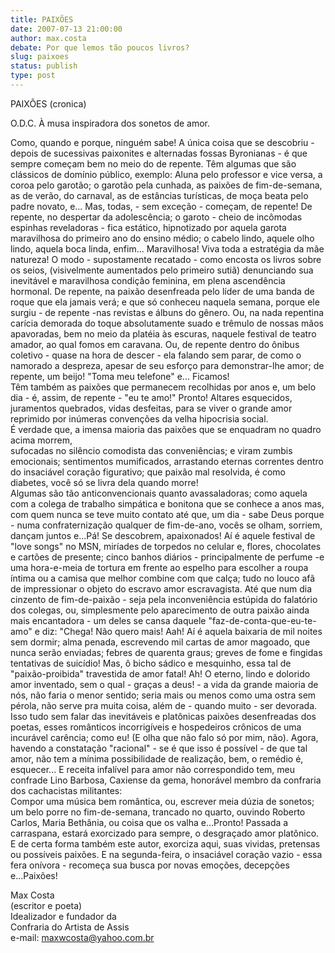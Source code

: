 ```yaml
---
title: PAIXÕES
date: 2007-07-13 21:00:00
author: max.costa
debate: Por que lemos tão poucos livros?
slug: paixoes
status: publish 
type: post
---
```


  
PAIXÕES (cronica)  
  
O.D.C. À musa inspiradora dos sonetos de amor.  
  
Como, quando e porque, ninguém sabe! A única coisa que se descobriu - depois de sucessivas paixonites e alternadas fossas Byronianas - é que sempre começam bem no meio do de repente. Têm algumas que são clássicos de domínio público, exemplo: Aluna pelo professor e vice versa, a coroa pelo garotão; o garotão pela cunhada, as paixões de fim-de-semana, as de verão, do carnaval, as de estâncias turísticas, de moça beata pelo padre novato, e... Mas, todas, - sem exceção - começam, de repente! De repente, no despertar da adolescência; o garoto - cheio de incômodas espinhas reveladoras - fica estático, hipnotizado por aquela garota maravilhosa do primeiro ano do ensino médio; o cabelo lindo, aquele olho lindo, aquela boca linda, enfim... Maravilhosa! Viva toda a estratégia da mãe natureza! O modo - supostamente recatado - como encosta os livros sobre os seios, (visivelmente aumentados pelo primeiro sutiã) denunciando sua inevitável e maravilhosa condição feminina, em plena ascendência hormonal. De repente, na paixão desenfreada pelo líder de uma banda de roque que ela jamais verá; e que só conheceu naquela semana, porque ele surgiu - de repente -nas revistas e álbuns do gênero. Ou, na nada repentina carícia demorada do toque absolutamente suado e trêmulo de nossas mãos apavoradas, bem no meio da platéia às escuras, naquele festival de teatro amador, ao qual fomos em caravana. Ou, de repente dentro do ônibus coletivo - quase na hora de descer - ela falando sem parar, de como o namorado a despreza, apesar de seu esforço para demonstrar-lhe amor; de repente, um beijo! "Toma meu telefone" e... Ficamos!  
Têm também as paixões que permanecem recolhidas por anos e, um belo dia - é, assim, de repente - "eu te amo!" Pronto! Altares esquecidos, juramentos quebrados, vidas desfeitas, para se viver o grande amor reprimido por inúmeras convenções da velha hipocrisia social.  
É verdade que, a imensa maioria das paixões que se enquadram no quadro acima morrem,  
sufocadas no silêncio comodista das conveniências; e viram zumbis emocionais; sentimentos mumificados, arrastando eternas correntes dentro do insaciável coração figurativo; que paixão mal resolvida, é como diabetes, você só se livra dela quando morre!  
Algumas são tão anticonvencionais quanto avassaladoras; como aquela com a colega de trabalho simpática e bonitona que se conhece a anos mas, com quem nunca se teve muito contato até que, um dia - sabe Deus porque - numa confraternização qualquer de fim-de-ano, vocês se olham, sorriem, dançam juntos e...Pá! Se descobrem, apaixonados! Aí é aquele festival de "love songs" no MSN, miríades de torpedos no celular e, flores, chocolates e cartões de presente; cinco banhos diários - principalmente de perfume -e uma hora-e-meia de tortura em frente ao espelho para escolher a roupa íntima ou a camisa que melhor combine com que calça; tudo no louco afã de impressionar o objeto do escravo amor escravagista. Até que num dia cinzento de fim-de-paixão - seja pela inconveniência estúpida do falatório dos colegas, ou, simplesmente pelo aparecimento de outra paixão ainda mais encantadora - um deles se cansa daquele "faz-de-conta-que-eu-te-amo" e diz: "Chega! Não quero mais! Aah! Aí é aquela baixaria de mil noites sem dormir; alma penada, escrevendo mil cartas de amor magoado, que nunca serão enviadas; febres de quarenta graus; greves de fome e fingidas tentativas de suicídio! Mas, ô bicho sádico e mesquinho, essa tal de "paixão-proibida" travestida de amor fatal! Ah! O eterno, lindo e dolorido amor inventado, sem o qual - graças a deus! - a vida da grande maioria de nós, não faria o menor sentido; seria mais ou menos como uma ostra sem pérola, não serve pra muita coisa, além de - quando muito - ser devorada. Isso tudo sem falar das inevitáveis e platônicas paixões desenfreadas dos poetas, esses românticos incorrigíveis e hospedeiros crônicos de uma incurável carência; como eu! (E olha que não falo só por mim, não). Agora, havendo a constatação "racional" - se é que isso é possível - de que tal amor, não tem a mínima possibilidade de realização, bem, o remédio é, esquecer... E receita infalível para amor não correspondido tem, meu confrade Lino Barbosa, Caxiense da gema, honorável membro da confraria dos cachacistas militantes:  
Compor uma música bem romântica, ou, escrever meia dúzia de sonetos; um belo porre no fim-de-semana, trancado no quarto, ouvindo Roberto Carlos, Maria Bethânia, ou coisa que os valha e...Pronto! Passada a carraspana, estará exorcizado para sempre, o desgraçado amor platônico. E de certa forma também este autor, exorciza aqui, suas vividas, pretensas ou possíveis paixões. E na segunda-feira, o insaciável coração vazio - essa fera onívora - recomeça sua busca por novas emoções, decepções e...Paixões!  
  
Max Costa  
(escritor e poeta)  
Idealizador e fundador da  
Confraria do Artista de Assis  
e-mail: maxwcosta@yahoo.com.br

